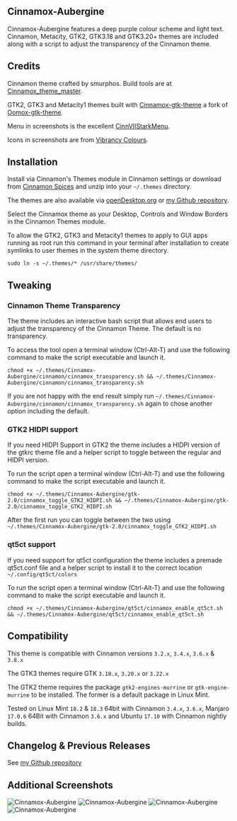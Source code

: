 ## Cinnamox-Aubergine

Cinnamox-Aubergine features a deep purple colour scheme and light text. Cinnamon, Metacity, GTK2, GTK3.18 and GTK3.20+ themes are included along with a script to adjust the transparency of the Cinnamon theme.

## Credits

Cinnamon theme crafted by smurphos. Build tools are at [Cinnamox_theme_master](https://github.com/smurphos/cinnamox_theme_master).

GTK2, GTK3 and Metacity1 themes built with [Cinnamox-gtk-theme](https://github.com/smurphos/cinnamox-gtk-theme) a fork of [Oomox-gtk-theme](https://github.com/actionless/oomox-gtk-theme).

Menu in screenshots is the excellent [CinnVIIStarkMenu](https://cinnamon-spices.linuxmint.com/applets/view/281).

Icons in screenshots are from [Vibrancy Colours](http://www.ravefinity.com/p/vibrancy-colors-gtk-icon-theme.html).

## Installation

Install via Cinnamon's Themes module in Cinnamon settings or download from [Cinnamon Spices](https://cinnamon-spices.linuxmint.com/themes) and unzip into your `~/.themes` directory.

The themes are also available via [openDesktop.org](https://www.opendesktop.org/member/491875/) or [my Github repository](https://github.com/smurphos/cinnamox_themes/releases).

Select the Cinnamox theme as your Desktop, Controls and Window Borders in the Cinnamon Themes module.

To allow the GTK2, GTK3 and Metacity1 themes to apply to GUI apps running as root run this command in your terminal after installation to create symlinks to user themes in the system theme directory.

`sudo ln -s ~/.themes/* /usr/share/themes/`

## Tweaking

### Cinnamon Theme Transparency

The theme includes an interactive bash script that allows end users to adjust the transparency of the Cinnamon Theme. The default is no transparency.

To access the tool open a terminal window (Ctrl-Alt-T) and use the following command to make the script executable and launch it. 

`chmod +x ~/.themes/Cinnamox-Aubergine/cinnamon/cinnamox_transparency.sh && ~/.themes/Cinnamox-Aubergine/cinnamon/cinnamox_transparency.sh`

If you are not happy with the end result simply run `~/.themes/Cinnamox-Aubergine/cinnamon/cinnamox_transparency.sh` again to chose another option including the default.

### GTK2 HIDPI support

If you need HIDPI Support in GTK2 the theme includes a HIDPI version of the gtkrc theme file and a helper script to toggle between the regular and HIDPI version.

To run the script open a terminal window (Ctrl-Alt-T) and use the following command to make the script executable and launch it. 

`chmod +x ~/.themes/Cinnamox-Aubergine/gtk-2.0/cinnamox_toggle_GTK2_HIDPI.sh && ~/.themes/Cinnamox-Aubergine/gtk-2.0/cinnamox_toggle_GTK2_HIDPI.sh`

After the first run you can toggle between the two using `~/.themes/Cinnamox-Aubergine/gtk-2.0/cinnamox_toggle_GTK2_HIDPI.sh`

### qt5ct support

If you need support for qt5ct configuration the theme includes a premade qt5ct.conf file and a helper script to install it to the correct location `~/.config/qt5ct/colors`

To run the script open a terminal window (Ctrl-Alt-T) and use the following command to make the script executable and launch it. 

`chmod +x ~/.themes/Cinnamox-Aubergine/qt5ct/cinnamox_enable_qt5ct.sh && ~/.themes/Cinnamox-Aubergine/qt5ct/cinnamox_enable_qt5ct.sh`

## Compatibility

This theme is compatible with Cinnamon versions `3.2.x`, `3.4.x`, `3.6.x` & `3.8.x`

The GTK3 themes require GTK `3.18.x`, `3.20.x` or `3.22.x`

The GTK2 theme requires the package `gtk2-engines-murrine` or `gtk-engine-murrine` to be installed. The former is a default package in Linux Mint.

Tested on Linux Mint `18.2` & `18.3` 64bit with Cinnamon `3.4.x`, `3.6.x`, Manjaro `17.0.6` 64Bit with Cinnamon `3.6.x` and Ubuntu `17.10` with Cinnamon nightly builds.

## Changelog & Previous Releases

See [my Github repository](https://github.com/smurphos/cinnamox_themes/releases)

## Additional Screenshots

![Cinnamox-Aubergine](https://github.com/smurphos/cinnamox_themes/raw/master/Screenshots/Aubergine-menu.png "Cinnamox-Aubergine")
![Cinnamox-Aubergine](https://github.com/smurphos/cinnamox_themes/raw/master/Screenshots/Aubergine-calendar.png "Cinnamox-Aubergine")
![Cinnamox-Aubergine](https://github.com/smurphos/cinnamox_themes/raw/master/Screenshots/Aubergine-GTK.png  "Cinnamox-Aubergine")
![Cinnamox-Aubergine](https://github.com/smurphos/cinnamox_themes/raw/master/Screenshots/Aubergine-trans.png  "Cinnamox-Aubergine")
